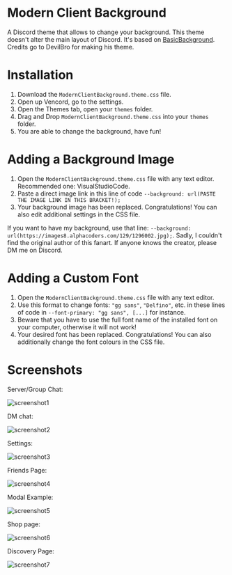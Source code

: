 # Modern Client Background
A Discord theme that allows to change your background. 
This theme doesn't alter the main layout of Discord. 
It's based on [BasicBackground](https://github.com/mwittrien/BetterDiscordAddons/tree/master/Themes/BasicBackground).
Credits go to DevilBro for making his theme.

# Installation
1. Download the `ModernClientBackground.theme.css` file.
2. Open up Vencord, go to the settings.
3. Open the Themes tab, open your `themes` folder.
4. Drag and Drop `ModernClientBackground.theme.css` into your `themes` folder.
5. You are able to change the background, have fun!

# Adding a Background Image
1. Open the `ModernClientBackground.theme.css` file with any text editor. Recommended one: VisualStudioCode.
2. Paste a direct image link in this line of code `--background: url(PASTE THE IMAGE LINK IN THIS BRACKET!);`
3. Your background image has been replaced. Congratulations! You can also edit additional settings in the CSS file.

If you want to have my background, use that line:
`--background: url(https://images8.alphacoders.com/129/1296002.jpg);`.
Sadly, I couldn't find the original author of this fanart. If anyone knows the creator, please DM me on Discord.

# Adding a Custom Font
1. Open the `ModernClientBackground.theme.css` file with any text editor.
2. Use this format to change fonts: `"gg sans"`, `"Delfino"`, etc. in these lines of code in `--font-primary: "gg sans", [...]` for instance.
3. Beware that you have to use the full font name of the installed font on your computer, otherwise it will not work!
4. Your desired font has been replaced. Congratulations! You can also additionally change the font colours in the CSS file.

# Screenshots
Server/Group Chat:

![screenshot1](https://github.com/Vadenimo2k21/ModernClientBackground/blob/main/screenshots/screenshotServer.png)

DM chat:

![screenshot2](https://github.com/Vadenimo2k21/ModernClientBackground/blob/main/screenshots/screenshotDM.png)

Settings:

![screenshot3](https://github.com/Vadenimo2k21/ModernClientBackground/blob/main/screenshots/screenshotSettings.png)

Friends Page:

![screenshot4](https://github.com/Vadenimo2k21/ModernClientBackground/blob/main/screenshots/screenshotFriends.png)

Modal Example:

![screenshot5](https://github.com/Vadenimo2k21/ModernClientBackground/blob/main/screenshots/screenshotModal.png)

Shop page:

![screenshot6](https://github.com/Vadenimo2k21/ModernClientBackground/blob/main/screenshots/screenshotShop.png)

Discovery Page:

![screenshot7](https://github.com/Vadenimo2k21/ModernClientBackground/blob/main/screenshots/screenshotDiscovery.png)
